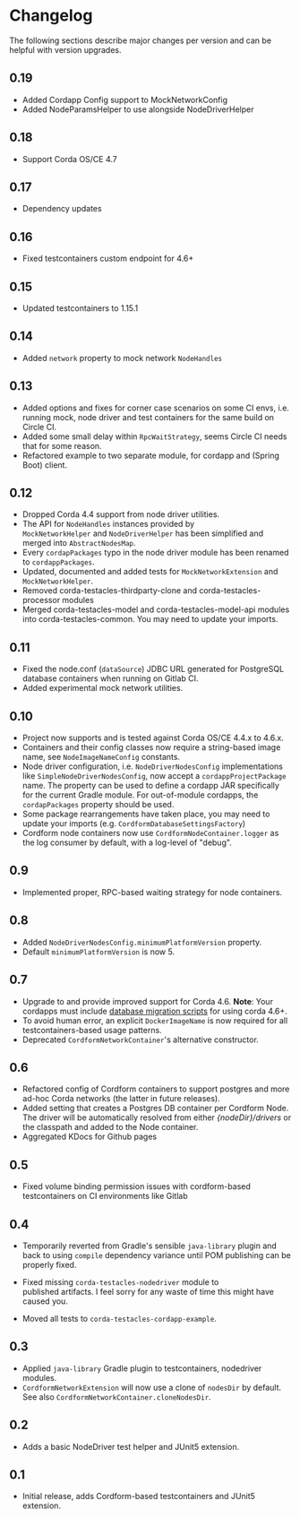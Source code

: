 
# Changelog

The following sections describe major changes per version 
and can be helpful with version upgrades.


## 0.19

- Added Cordapp Config support to MockNetworkConfig
- Added NodeParamsHelper to use alongside NodeDriverHelper

## 0.18

- Support Corda OS/CE 4.7

## 0.17

- Dependency updates

## 0.16

- Fixed testcontainers custom endpoint for 4.6+

## 0.15

- Updated testcontainers to 1.15.1

## 0.14

- Added `network` property to mock network `NodeHandles`

## 0.13

- Added options and fixes for corner case scenarios 
on some CI envs, i.e. running mock, node driver and 
test containers for the same build on Circle CI. 
- Added some small delay within `RpcWaitStrategy`, 
seems Circle CI needs that for some reason.
- Refactored example to two separate module, for cordapp 
and (Spring Boot) client.

## 0.12

- Dropped Corda 4.4 support from node driver utilities.
- The API for `NodeHandles` instances provided by   
`MockNetworkHelper` and `NodeDriverHelper` has been simplified 
and merged into `AbstractNodesMap`.
- Every `cordapPackages` typo in the node driver module has 
been renamed to `cordappPackages`.
- Updated, documented and added tests for 
`MockNetworkExtension` and `MockNetworkHelper`. 
- Removed corda-testacles-thirdparty-clone and 
corda-testacles-processor modules
- Merged corda-testacles-model and corda-testacles-model-api 
modules into corda-testacles-common. You may need to 
update your imports. 

## 0.11

- Fixed the node.conf (`dataSource`) JDBC URL generated 
for PostgreSQL database containers when running on Gitlab CI.
- Added experimental mock network utilities. 

## 0.10

- Project now supports and is tested against Corda OS/CE 4.4.x to 4.6.x. 
- Containers and their config classes now require a string-based image name, 
see `NodeImageNameConfig` constants. 
- Node driver configuration, i.e. `NodeDriverNodesConfig` implementations 
like `SimpleNodeDriverNodesConfig`, now accept a `cordappProjectPackage` name. 
The property can be used to define a cordapp JAR specifically for the current Gradle module. 
For out-of-module cordapps, the `cordapPackages` property should be used.   
- Some package rearrangements have taken place, 
you may need to update your imports (e.g. `CordformDatabaseSettingsFactory`)
- Cordform node containers now use `CordformNodeContainer.logger` 
as the log consumer by default, with a log-level of "debug".

## 0.9

- Implemented proper, RPC-based waiting strategy for node containers.


## 0.8

- Added `NodeDriverNodesConfig.minimumPlatformVersion` property.
- Default `minimumPlatformVersion` is now 5.

## 0.7 

- Upgrade to and provide improved support for Corda 4.6. 
__Note__: Your cordapps must include 
[database migration scripts](https://docs.corda.net/docs/corda-enterprise/4.6/cordapps/database-management.html) 
for using corda 4.6+.
- To avoid human error, an explicit `DockerImageName` is now 
required for all testcontainers-based usage patterns.
- Deprecated `CordformNetworkContainer`'s alternative constructor.   


## 0.6 

- Refactored config of Cordform containers to support 
postgres and more ad-hoc Corda networks (the latter in future 
releases). 
- Added setting that creates a Postgres DB container per 
Cordform Node. The driver will be automatically resolved from 
either _{nodeDir}/drivers_ or the classpath and added to the 
Node container. 
- Aggregated KDocs for Github pages 

## 0.5 

- Fixed volume binding permission issues with cordform-based 
testcontainers on CI environments like Gitlab 

## 0.4 

- Temporarily reverted from Gradle's sensible `java-library` 
plugin and back to using `compile` dependency variance until 
POM publishing can be properly fixed. 

- Fixed missing `corda-testacles-nodedriver` module to  
published artifacts. I feel sorry for any waste of time this 
might have caused you.

- Moved all tests to `corda-testacles-cordapp-example`.

## 0.3 

- Applied `java-library` Gradle plugin to testcontainers, 
nodedriver modules.
- `CordformNetworkExtension` will now use a clone of `nodesDir` 
by default. See also `CordformNetworkContainer.cloneNodesDir`. 

## 0.2 

- Adds a basic NodeDriver test helper and JUnit5 extension.

## 0.1 

- Initial release, adds Cordform-based testcontainers and JUnit5 extension.
